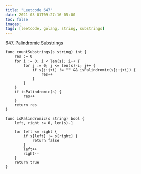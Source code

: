 ```yaml
---
title: "Leetcode 647"
date: 2021-03-01T09:27:16-05:00
toc: false
images:
tags: [leetcode, golang, string, substrings]
---
```


[647. Palindromic Substrings](https://leetcode.com/problems/palindromic-substrings/)



```
func countSubstrings(s string) int {
    res := 0
    for i := 0; i < len(s); i++ {
        for j := 0; j <= len(s)-i; j++ {
            if s[j:j+i] != "" && isPalindromic(s[j:j+i]) {
                res++
            }
        }
    }
    if isPalindromic(s) {
        res++
    }
    return res
}

func isPalindromic(s string) bool {
    left, right := 0, len(s)-1

    for left <= right {
        if s[left] != s[right] {
            return false
        }
        left++
        right--
    }
    return true
}
```